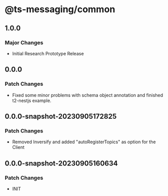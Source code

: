 # @ts-messaging/common

## 1.0.0

### Major Changes

- Initial Research Prototype Release

## 0.0.0

### Patch Changes

- Fixed some minor problems with schema object annotation and finished t2-nestjs example.

## 0.0.0-snapshot-20230905172825

### Patch Changes

- Removed Inversify and added "autoRegisterTopics" as option for the Client

## 0.0.0-snapshot-20230905160634

### Patch Changes

- INIT
